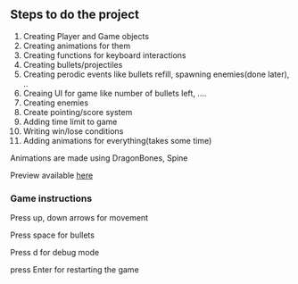 ## Steps to do the project

1. Creating Player and Game objects
1. Creating animations for them
1. Creating functions for keyboard interactions
1. Creating bullets/projectiles
1. Creating perodic events like bullets refill, spawning enemies(done later), ..
1. Creaing UI for game like number of bullets left, ....
1. Creating enemies
1. Create pointing/score system
1. Adding time limit to game
1. Writing win/lose conditions
1. Adding animations for everything(takes some time)

Animations are made using DragonBones, Spine

Preview available [here](https://tcskiran.github.io/shooting_game/)

### Game instructions

Press up, down arrows for movement

Press space for bullets

Press d for debug mode

press Enter for restarting the game
